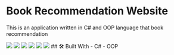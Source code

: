 # Book Recommendation Website

This is an application written in C# and OOP language that book recommendation 

<image src ="https://github.com/rabia22ozturk/ayisigi_otel/blob/master/ayisigi_anasayfa.png">
<image src ="https://github.com/rabia22ozturk/ayisigi_otel/blob/master/admingiris.png">
<image src ="https://github.com/rabia22ozturk/ayisigi_otel/blob/master/odalar.png">
<image src ="https://github.com/rabia22ozturk/ayisigi_otel/blob/master/admingiris.png">
<image src ="https://github.com/rabia22ozturk/ayisigi_otel/blob/master/admingiris.png">
<image src ="https://github.com/rabia22ozturk/ayisigi_otel/blob/master/admingiris.png">
## 🛠️ Built With
- C#
- OOP

